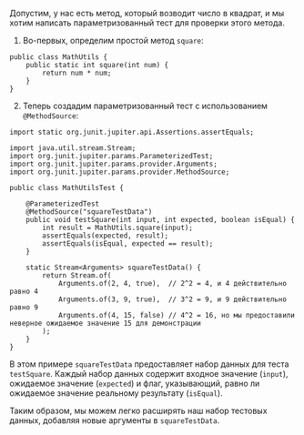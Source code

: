 
Допустим, у нас есть метод, который возводит число в квадрат, и мы хотим написать параметризованный тест для проверки этого метода.

1. Во-первых, определим простой метод `square`:

```
public class MathUtils {
    public static int square(int num) {
        return num * num;
    }
}
```

2. Теперь создадим параметризованный тест с использованием `@MethodSource`:

```
import static org.junit.jupiter.api.Assertions.assertEquals;

import java.util.stream.Stream;
import org.junit.jupiter.params.ParameterizedTest;
import org.junit.jupiter.params.provider.Arguments;
import org.junit.jupiter.params.provider.MethodSource;

public class MathUtilsTest {

    @ParameterizedTest
    @MethodSource("squareTestData")
    public void testSquare(int input, int expected, boolean isEqual) {
        int result = MathUtils.square(input);
        assertEquals(expected, result);
        assertEquals(isEqual, expected == result);
    }

    static Stream<Arguments> squareTestData() {
        return Stream.of(
            Arguments.of(2, 4, true),  // 2^2 = 4, и 4 действительно равно 4
            Arguments.of(3, 9, true),  // 3^2 = 9, и 9 действительно равно 9
            Arguments.of(4, 15, false) // 4^2 = 16, но мы предоставили неверное ожидаемое значение 15 для демонстрации
        );
    }
}
```

В этом примере `squareTestData` предоставляет набор данных для теста `testSquare`. Каждый набор данных содержит входное значение (`input`), ожидаемое значение (`expected`) и флаг, указывающий, равно ли ожидаемое значение реальному результату (`isEqual`).

Таким образом, мы можем легко расширять наш набор тестовых данных, добавляя новые аргументы в `squareTestData`.
